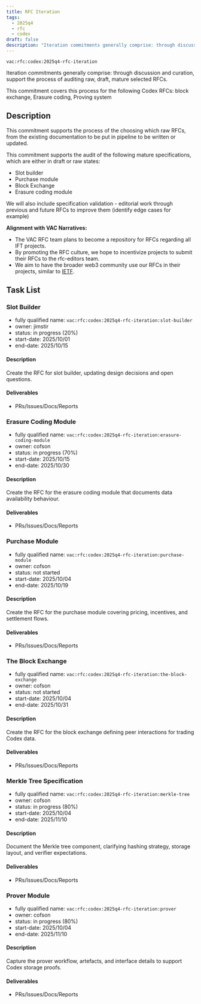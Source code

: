 ```yaml
---
title: RFC Iteration
tags:
  - 2025q4
  - rfc
  - codex
draft: false
description: "Iteration commitments generally comprise: through discussion and curation, support the process of auditing raw, draft, mature selected RFCs."
---
```


`vac:rfc:codex:2025q4-rfc-iteration`

Iteration commitments generally comprise:
through discussion and curation,
support the process of auditing raw, draft, mature selected RFCs.

This commitment covers this process for the following Codex RFCs:
block exchange, Erasure coding,  Proving system

## Description

This commitment supports the process of the choosing which raw RFCs,
from the existing documentation to be put in pipeline to be written or updated. 

This commitment supports the audit of the following mature specifications,
which are either in draft or raw states:
- Slot builder
- Purchase module
- Block Exchange
- Erasure coding module
<!--
- Merkle tree
- Prover
- Codex
- Sales module
- Store module
- Community history service
-->

We will also include specification validation - 
editorial work through previous and future RFCs to improve them
(identify edge cases for example)


**Alignment with VAC Narratives:**

- The VAC RFC team plans to become a repository
for RFCs regarding all IFT 
  projects.
- By promoting the RFC culture,
we hope to incentivize projects to submit their RFCs
to the rfc-editors team.
- We aim to have the broader web3 community use our RFCs
in their projects, similar to [IETF](https://www.ietf.org/).

## Task List

### Slot Builder

- fully qualified name: `vac:rfc:codex:2025q4-rfc-iteration:slot-builder`
- owner: jimstir
- status: in progress (20%)
- start-date: 2025/10/01
- end-date: 2025/10/15

#### Description
Create the RFC for slot builder, updating design decisions and open questions.


#### Deliverables
- PRs/Issues/Docs/Reports

###  Erasure Coding Module

- fully qualified name: `vac:rfc:codex:2025q4-rfc-iteration:erasure-coding-module`
- owner: cofson
- status: in progress (70%)
- start-date: 2025/10/15
- end-date: 2025/10/30

#### Description
Create the RFC for the erasure coding module that documents data availability behaviour.

#### Deliverables
- PRs/Issues/Docs/Reports

### Purchase Module

- fully qualified name: `vac:rfc:codex:2025q4-rfc-iteration:purchase-module`
- owner: cofson
- status: not started
- start-date: 2025/10/04
- end-date: 2025/10/19

#### Description
Create the RFC for the purchase module covering pricing, incentives, and settlement flows.

#### Deliverables
- PRs/Issues/Docs/Reports

### The Block Exchange

- fully qualified name: `vac:rfc:codex:2025q4-rfc-iteration:the-block-exchange`
- owner: cofson
- status: not started
- start-date: 2025/10/04
- end-date: 2025/10/31

#### Description
Create the RFC for the block exchange defining peer interactions for trading Codex data.

#### Deliverables
- PRs/Issues/Docs/Reports

### Merkle Tree Specification

- fully qualified name: `vac:rfc:codex:2025q4-rfc-iteration:merkle-tree`
- owner: cofson
- status: in progress (80%)
- start-date: 2025/10/04
- end-date: 2025/11/10

#### Description
Document the Merkle tree component, clarifying hashing strategy, storage layout, and verifier expectations.

#### Deliverables
- PRs/Issues/Docs/Reports

### Prover Module

- fully qualified name: `vac:rfc:codex:2025q4-rfc-iteration:prover`
- owner: cofson
- status: in progress (80%)
- start-date: 2025/10/04
- end-date: 2025/11/10

#### Description
Capture the prover workflow, artefacts, and interface details to support Codex storage proofs.

#### Deliverables
- PRs/Issues/Docs/Reports